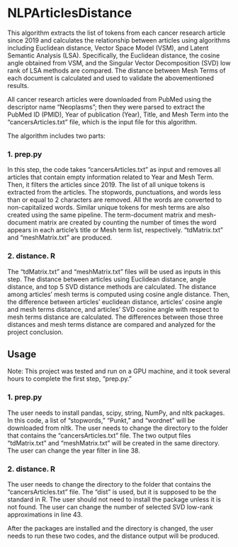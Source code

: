 # NLPArticlesDistance

This algorithm extracts the list of tokens from each cancer research article since 2019 and calculates the relationship between articles using algorithms including Euclidean distance, Vector Space Model (VSM), and Latent Semantic Analysis (LSA). Specifically, the Euclidean distance, the cosine angle obtained from VSM, and the Singular Vector Decomposition (SVD) low rank of LSA methods are compared. The distance between Mesh Terms of each document is calculated and used to validate the abovementioned results. 

All cancer research articles were downloaded from PubMed using the descriptor name “Neoplasms”; then they were parsed to extract the PubMed ID (PMID), Year of publication (Year), Title, and Mesh Term into the “cancersArticles.txt” file, which is the input file for this algorithm. 

The algorithm includes two parts:

### 1.	prep.py
In this step, the code takes “cancersArticles.txt” as input and removes all articles that contain empty information related to Year and Mesh Term. Then, it filters the articles since 2019. 
The list of all unique tokens is extracted from the articles. The stopwords, punctuations, and words less than or equal to 2 characters are removed. All the words are converted to non-capitalized words. Similar unique tokens for mesh terms are also created using the same pipeline. 
The term-document matrix and mesh-document matrix are created by counting the number of times the word appears in each article’s title or Mesh term list, respectively. “tdMatrix.txt” and “meshMatrix.txt” are produced. 

### 2.	distance. R
The “tdMatrix.txt” and “meshMatrix.txt” files will be used as inputs in this step. The distance between articles using Euclidean distance, angle distance, and top 5 SVD distance methods are calculated. The distance among articles’ mesh terms is computed using cosine angle distance. 
Then, the difference between articles’ euclidean distance, articles’ cosine angle and mesh terms distance, and articles’ SVD cosine angle with respect to mesh terms distance are calculated. 
The differences between those three distances and mesh terms distance are compared and analyzed for the project conclusion. 


## Usage

Note: This project was tested and run on a GPU machine, and it took several hours to complete the first step, “prep.py.” 

### 1.	prep.py
The user needs to install pandas, scipy, string, NumPy, and nltk packages. 
In this code, a list of “stopwords,” “Punkt,” and “wordnet” will be downloaded from nltk. 
The user needs to change the directory to the folder that contains the “cancersArticles.txt” file. 
The two output files “tdMatrix.txt” and “meshMatrix.txt” will be created in the same directory. 
The user can change the year filter in line 38.

### 2.	distance. R
The user needs to change the directory to the folder that contains the “cancersArticles.txt” file. 
The “dist” is used, but it is supposed to be the standard in R. The user should not need to install the package unless it is not found. 
The user can change the number of selected SVD low-rank approximations in line 43. 

After the packages are installed and the directory is changed, the user needs to run these two codes, and the distance output will be produced. 
